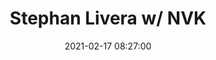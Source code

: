 ---
layout: post
date: 2021-02-17 08:27:00
categories: [podcast]
title: Stephan Livera w/ NVK
description: Talk on Bitcoin security considerations
external_url: https://anchor.fm/stephan-livera/episodes/SLP252-NVK-Bitcoin-Hardware-Wallets-vs-Air-Gapped-Computers-eqhejj
---